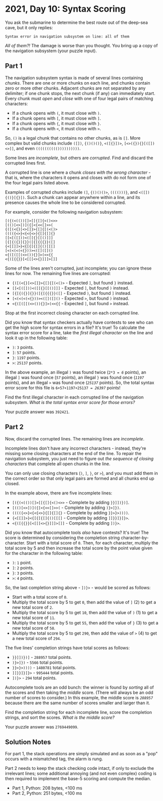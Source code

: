 # 2021, Day 10: Syntax Scoring

You ask the submarine to determine the best route out of the deep-sea cave, but it only replies:

    Syntax error in navigation subsystem on line: all of them

_All of them?!_ The damage is worse than you thought. You bring up a copy of the navigation subsystem (your puzzle input).

## Part 1

The navigation subsystem syntax is made of several lines containing _chunks_. There are one or more chunks on each line, and chunks contain zero or more other chunks. Adjacent chunks are not separated by any delimiter; if one chunk stops, the next chunk (if any) can immediately start. Every chunk must _open_ and _close_ with one of four legal pairs of matching characters:

*   If a chunk opens with `(`, it must close with `)`.
*   If a chunk opens with `[`, it must close with `]`.
*   If a chunk opens with `{`, it must close with `}`.
*   If a chunk opens with `<`, it must close with `>`.

So, `()` is a legal chunk that contains no other chunks, as is `[]`. More complex but valid chunks include `([])`, `{()()()}`, `<([{}])>`, `[<>({}){}[([])<>]]`, and even `(((((((((())))))))))`.

Some lines are _incomplete_, but others are _corrupted_. Find and discard the corrupted lines first.

A corrupted line is one where a chunk _closes with the wrong character_ - that is, where the characters it opens and closes with do not form one of the four legal pairs listed above.

Examples of corrupted chunks include `(]`, `{()()()>`, `(((()))}`, and `<([]){()}[{}])`. Such a chunk can appear anywhere within a line, and its presence causes the whole line to be considered corrupted.

For example, consider the following navigation subsystem:

    [({(<(())[]>[[{[]{<()<>>
    [(()[<>])]({[<{<<[]>>(
    {([(<{}[<>[]}>{[]{[(<()>
    (((({<>}<{<{<>}{[]{[]{}
    [[<[([]))<([[{}[[()]]]
    [{[{({}]{}}([{[{{{}}([]
    {<[[]]>}<{[{[{[]{()[[[]
    [<(<(<(<{}))><([]([]()
    <{([([[(<>()){}]>(<<{{
    <{([{{}}[<[[[<>{}]]]>[]]
    

Some of the lines aren't corrupted, just incomplete; you can ignore these lines for now. The remaining five lines are corrupted:

*   `{([(<{}[<>[]}>{[]{[(<()>` - Expected `]`, but found `}` instead.
*   `[[<[([]))<([[{}[[()]]]` - Expected `]`, but found `)` instead.
*   `[{[{({}]{}}([{[{{{}}([]` - Expected `)`, but found `]` instead.
*   `[<(<(<(<{}))><([]([]()` - Expected `>`, but found `)` instead.
*   `<{([([[(<>()){}]>(<<{{` - Expected `]`, but found `>` instead.

Stop at the first incorrect closing character on each corrupted line.

Did you know that syntax checkers actually have contests to see who can get the high score for syntax errors in a file? It's true! To calculate the syntax error score for a line, take the _first illegal character_ on the line and look it up in the following table:

*   `)`: `3` points.
*   `]`: `57` points.
*   `}`: `1197` points.
*   `>`: `25137` points.

In the above example, an illegal `)` was found twice (`2*3 = `_`6`_ points), an illegal `]` was found once (_`57`_ points), an illegal `}` was found once (_`1197`_ points), and an illegal `>` was found once (_`25137`_ points). So, the total syntax error score for this file is `6+57+1197+25137 = `_`26397`_ points!

Find the first illegal character in each corrupted line of the navigation subsystem. _What is the total syntax error score for those errors?_

Your puzzle answer was `392421`.

## Part 2

Now, discard the corrupted lines. The remaining lines are _incomplete_.

Incomplete lines don't have any incorrect characters - instead, they're missing some closing characters at the end of the line. To repair the navigation subsystem, you just need to figure out _the sequence of closing characters_ that complete all open chunks in the line.

You can only use closing characters (`)`, `]`, `}`, or `>`), and you must add them in the correct order so that only legal pairs are formed and all chunks end up closed.

In the example above, there are five incomplete lines:

*   `[({(<(())[]>[[{[]{<()<>>` - Complete by adding `}}]])})]`.
*   `[(()[<>])]({[<{<<[]>>(` - Complete by adding `)}>]})`.
*   `(((({<>}<{<{<>}{[]{[]{}` - Complete by adding `}}>}>))))`.
*   `{<[[]]>}<{[{[{[]{()[[[]` - Complete by adding `]]}}]}]}>`.
*   `<{([{{}}[<[[[<>{}]]]>[]]` - Complete by adding `])}>`.

Did you know that autocomplete tools _also_ have contests? It's true! The score is determined by considering the completion string character-by-character. Start with a total score of `0`. Then, for each character, multiply the total score by 5 and then increase the total score by the point value given for the character in the following table:

*   `)`: `1` point.
*   `]`: `2` points.
*   `}`: `3` points.
*   `>`: `4` points.

So, the last completion string above - `])}>` - would be scored as follows:

*   Start with a total score of `0`.
*   Multiply the total score by 5 to get `0`, then add the value of `]` (2) to get a new total score of `2`.
*   Multiply the total score by 5 to get `10`, then add the value of `)` (1) to get a new total score of `11`.
*   Multiply the total score by 5 to get `55`, then add the value of `}` (3) to get a new total score of `58`.
*   Multiply the total score by 5 to get `290`, then add the value of `>` (4) to get a new total score of `294`.

The five lines' completion strings have total scores as follows:

*   `}}]])})]` - `288957` total points.
*   `)}>]})` - `5566` total points.
*   `}}>}>))))` - `1480781` total points.
*   `]]}}]}]}>` - `995444` total points.
*   `])}>` - `294` total points.

Autocomplete tools are an odd bunch: the winner is found by _sorting_ all of the scores and then taking the _middle_ score. (There will always be an odd number of scores to consider.) In this example, the middle score is _`288957`_ because there are the same number of scores smaller and larger than it.

Find the completion string for each incomplete line, score the completion strings, and sort the scores. _What is the middle score?_

Your puzzle answer was `2769449099`.


## Solution Notes

For part 1, the stack operations are simply simulated and as soon as a "pop" occurs with a mismatched tag, the alarm is rung.

Part 2 needs to keep the stack checking code intact, if only to exclude the irrelevant lines; some additional annoying (and not even complex) coding is then required to implement the base-5 scoring and compute the median.

* Part 1, Python: 208 bytes, <100 ms
* Part 2, Python: 251 bytes, <100 ms
